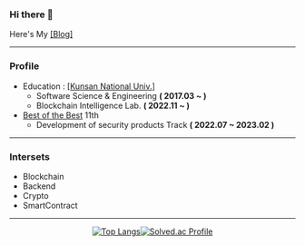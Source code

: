### Hi there 👋

Here's My [[Blog]](https://velog.io/@alg0r1thm)
<br>

---

### Profile

* Education : [[Kunsan National Univ.]](https://www.kunsan.ac.kr/)
    * Software Science & Engineering **( 2017.03 ~ )**
    * Blockchain Intelligence Lab. **( 2022.11 ~ )**
* [Best of the Best](https://www.kitribob.kr/) 11th 
   * Development of security products Track **( 2022.07 ~ 2023.02 )**

---

### Intersets

* Blockchain
* Backend
* Crypto
* SmartContract

---

<div align="center">

 [![Top Langs](https://github-readme-stats.vercel.app/api/top-langs/?username=alg0r1thmm&layout=compact&theme=flag-india)](https://github.com/anuraghazra/github-readme-stats)[![Solved.ac Profile](http://mazassumnida.wtf/api/v2/generate_badge?boj=alg0r1thm)](https://solved.ac/alg0r1thm/)
 
</div>  
